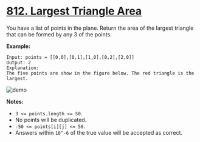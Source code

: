 # [812. Largest Triangle Area](https://leetcode.com/problems/largest-triangle-area/description)
You have a list of points in the plane. Return the area of the largest triangle that can be formed by any 3 of the points.

**Example:**
```
Input: points = [[0,0],[0,1],[1,0],[0,2],[2,0]]
Output: 2
Explanation: 
The five points are show in the figure below. The red triangle is the largest.
```

![demo](https://s3-lc-upload.s3.amazonaws.com/uploads/2018/04/04/1027.png)

**Notes:**

* `3 <= points.length <= 50`.
* No points will be duplicated.
* `-50 <= points[i][j] <= 50`.
* Answers within `10^-6` of the true value will be accepted as correct.
